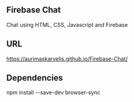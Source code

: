 ## Firebase Chat
Chat using HTML, CSS, Javascript and Firebase

## URL
https://aurimaskarvelis.github.io/Firebase-Chat/

## Dependencies
npm install --save-dev browser-sync
